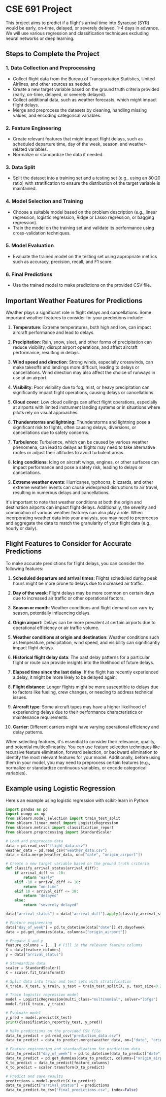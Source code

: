 # CSE 691 Project

This project aims to predict if a flight's arrival time into Syracuse (SYR) would be early, on-time, delayed, or severely delayed, 1-4 days in advance. We will use various regression and classification techniques excluding neural networks or deep learning.

## Steps to Complete the Project

### 1. Data Collection and Preprocessing

- Collect flight data from the Bureau of Transportation Statistics, United Airlines, and other sources as needed.
- Create a new target variable based on the ground truth criteria provided (early, on-time, delayed, or severely delayed).
- Collect additional data, such as weather forecasts, which might impact flight delays.
- Merge and preprocess the datasets by cleaning, handling missing values, and encoding categorical variables.

### 2. Feature Engineering

- Create relevant features that might impact flight delays, such as scheduled departure time, day of the week, season, and weather-related variables.
- Normalize or standardize the data if needed.

### 3. Data Split

- Split the dataset into a training set and a testing set (e.g., using an 80:20 ratio) with stratification to ensure the distribution of the target variable is maintained.

### 4. Model Selection and Training

- Choose a suitable model based on the problem description (e.g., linear regression, logistic regression, Ridge or Lasso regression, or bagging regression).
- Train the model on the training set and validate its performance using cross-validation techniques.

### 5. Model Evaluation

- Evaluate the trained model on the testing set using appropriate metrics such as accuracy, precision, recall, and F1 score.

### 6. Final Predictions

- Use the trained model to make predictions on the provided CSV file.

## Important Weather Features for Predictions

Weather plays a significant role in flight delays and cancellations. Some important weather features to consider for your predictions include:

1. **Temperature**: Extreme temperatures, both high and low, can impact aircraft performance and lead to delays.

2. **Precipitation**: Rain, snow, sleet, and other forms of precipitation can reduce visibility, disrupt airport operations, and affect aircraft performance, resulting in delays.

3. **Wind speed and direction**: Strong winds, especially crosswinds, can make takeoffs and landings more difficult, leading to delays or cancellations. Wind direction may also affect the choice of runways in use at an airport.

4. **Visibility**: Poor visibility due to fog, mist, or heavy precipitation can significantly impact flight operations, causing delays or cancellations.

5. **Cloud cover**: Low cloud ceilings can affect flight operations, especially at airports with limited instrument landing systems or in situations where pilots rely on visual approaches.

6. **Thunderstorms and lightning**: Thunderstorms and lightning pose a significant risk to flights, often causing delays, diversions, or cancellations due to safety concerns.

7. **Turbulence**: Turbulence, which can be caused by various weather phenomena, can lead to delays as flights may need to take alternative routes or adjust their altitudes to avoid turbulent areas.

8. **Icing conditions**: Icing on aircraft wings, engines, or other surfaces can impact performance and pose a safety risk, leading to delays or cancellations.

9. **Extreme weather events**: Hurricanes, typhoons, blizzards, and other extreme weather events can cause widespread disruptions to air travel, resulting in numerous delays and cancellations.

It's important to note that weather conditions at both the origin and destination airports can impact flight delays. Additionally, the severity and combination of various weather features can also play a role. When incorporating weather data into your analysis, you may need to preprocess and aggregate the data to match the granularity of your flight data (e.g., hourly or daily).


## Flight Features to Consider for Accurate Predictions

To make accurate predictions for flight delays, you can consider the following features:

1. **Scheduled departure and arrival times**: Flights scheduled during peak hours might be more prone to delays due to increased air traffic.

2. **Day of the week**: Flight delays may be more common on certain days due to increased air traffic or other operational factors.

3. **Season or month**: Weather conditions and flight demand can vary by season, potentially influencing delays.

4. **Origin airport**: Delays can be more prevalent at certain airports due to operational efficiency or air traffic volume.

5. **Weather conditions at origin and destination**: Weather conditions such as temperature, precipitation, wind speed, and visibility can significantly impact flight delays.

6. **Historical flight delay data**: The past delay patterns for a particular flight or route can provide insights into the likelihood of future delays.

7. **Elapsed time since the last delay**: If the flight has recently experienced a delay, it might be more likely to be delayed again.

8. **Flight distance**: Longer flights might be more susceptible to delays due to factors like fueling, crew changes, or needing to address technical issues.

9. **Aircraft type**: Some aircraft types may have a higher likelihood of experiencing delays due to their performance characteristics or maintenance requirements.

10. **Carrier**: Different carriers might have varying operational efficiency and delay patterns.

When selecting features, it's essential to consider their relevance, quality, and potential multicollinearity. You can use feature selection techniques like recursive feature elimination, forward selection, or backward elimination to identify the most relevant features for your model. Additionally, before using them in your model, you may need to preprocess certain features (e.g., normalize or standardize continuous variables, or encode categorical variables).

## Example using Logistic Regression

Here's an example using logistic regression with scikit-learn in Python:

```python
import pandas as pd
import numpy as np
from sklearn.model_selection import train_test_split
from sklearn.linear_model import LogisticRegression
from sklearn.metrics import classification_report
from sklearn.preprocessing import StandardScaler

# Load and preprocess data
data = pd.read_csv("flight_data.csv")
weather_data = pd.read_csv("weather_data.csv")
data = data.merge(weather_data, on=["date", "origin_airport"])

# Create a new target variable based on the ground truth criteria
def classify_arrival_status(arrival_diff):
    if arrival_diff <= -10:
        return "early"
    elif -10 < arrival_diff <= 10:
        return "on-time"
    elif 10 < arrival_diff <= 30:
        return "delayed"
    else:
        return "severely delayed"

data["arrival_status"] = data["arrival_diff"].apply(classify_arrival_status)

# Feature engineering
data["day_of_week"] = pd.to_datetime(data["date"]).dt.dayofweek
data = pd.get_dummies(data, columns=["origin_airport"])

# Prepare X and y
feature_columns = [...] # Fill in the relevant feature columns
X = data[feature_columns]
y = data["arrival_status"]

# Standardize data
scaler = StandardScaler()
X = scaler.fit_transform(X)

# Split data into train and test sets with stratification
X_train, X_test, y_train, y_test = train_test_split(X, y, test_size=0.2, random_state=42, stratify=y)

# Train logistic regression model
model = LogisticRegression(multi_class="multinomial", solver="lbfgs")
model.fit(X_train, y_train)

# Evaluate model
y_pred = model.predict(X_test)
print(classification_report(y_test, y_pred))

# Make predictions on the provided CSV file
data_to_predict = pd.read_csv("prediction_data.csv")
data_to_predict = data_to_predict.merge(weather_data, on=["date", "origin_airport"])

# Feature engineering and standardization for prediction data
data_to_predict["day_of_week"] = pd.to_datetime(data_to_predict["date"]).dt.dayofweek
data_to_predict = pd.get_dummies(data_to_predict, columns=["origin_airport"])
X_to_predict = data_to_predict[feature_columns]
X_to_predict = scaler.transform(X_to_predict)

# Predict and save results
predictions = model.predict(X_to_predict)
data_to_predict["arrival_status"] = predictions
data_to_predict.to_csv("final_predictions.csv", index=False)
```
